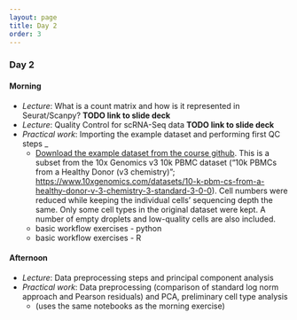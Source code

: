 ```yaml
---
layout: page
title: Day 2
order: 3
---
```


### Day 2

#### Morning
- _Lecture_: What is a count matrix and how is it represented in Seurat/Scanpy? __TODO link to slide deck__
- _Lecture_: Quality Control for scRNA-Seq data __TODO link to slide deck__
- _Practical work_: Importing the example dataset and performing first QC steps _
  - [Download the example dataset from the course github](https://github.com/buchauer-lab/charite-sc-data-course/blob/main/materials/Day2/healthy_PBMCs.zip). This is a subset from the 10x Genomics v3 10k PBMC dataset (“10k PBMCs from a Healthy Donor (v3 chemistry)”; https://www.10xgenomics.com/datasets/10-k-pbm-cs-from-a-healthy-donor-v-3-chemistry-3-standard-3-0-0). Cell numbers were reduced while keeping the individual cells’ sequencing depth the same. Only some cell types in the original dataset were kept. A number of empty droplets and low-quality cells are also included.
  - basic workflow exercises - python
  - basic workflow exercises - R

#### Afternoon
- _Lecture_: Data preprocessing steps and principal component analysis 
- _Practical work_: Data preprocessing (comparison of standard log norm approach and Pearson residuals) and PCA, preliminary cell type analysis
  - (uses the same notebooks as the morning exercise)
